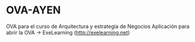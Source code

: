 # OVA-AYEN
OVA para el curso de Arquitectura y estrategia de Negocios 
Aplicación para abrir la OVA -> ExeLearning (http://exelearning.net)
